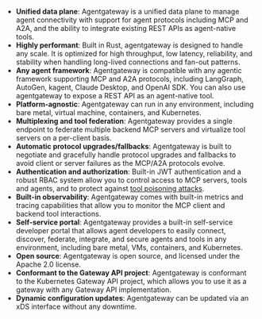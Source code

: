 * **Unified data plane**: Agentgateway is a unified data plane to manage agent connectivity with support for agent protocols including MCP and A2A, and the ability to integrate existing REST APIs as agent-native tools.
* **Highly performant**: Built in Rust, agentgateway is designed to handle any scale. It is optimized for high throughput, low latency, reliability, and stability when handling long-lived connections and fan-out patterns. 
* **Any agent framework**: Agentgateway is compatible with any agentic framework supporting MCP and A2A protocols, including LangGraph, AutoGen, kagent, Claude Desktop, and OpenAI SDK. You can also use agentgateway to expose a REST API as an agent-native tool.
* **Platform-agnostic**: Agentgateway can run in any environment, including bare metal, virtual machine, containers, and Kubernetes.
* **Multiplexing and tool federation**: Agentgateway provides a single endpoint to federate multiple backend MCP servers and virtualize tool servers on a per-client basis.
* **Automatic protocol upgrades/fallbacks**: Agentgateway is built to negotiate and gracefully handle protocol upgrades and fallbacks to avoid client or server failures as the MCP/A2A protocols evolve.
* **Authentication and authorization**: Built-in JWT authentication and a robust RBAC system allow you to control access to MCP servers, tools and agents, and to protect against [tool poisoning attacks](https://invariantlabs.ai/blog/mcp-security-notification-tool-poisoning-attacks). 
* **Built-in observability**: Agentgateway comes with built-in metrics and tracing capabilities that allow you to monitor the MCP client and backend tool interactions.
* **Self-service portal**: Agentgateway provides a built-in self-service developer portal that allows agent developers to easily connect, discover, federate, integrate, and secure agents and tools in any environment, including bare metal, VMs, containers, and Kubernetes.
* **Open source**: Agentgateway is open source, and licensed under the Apache 2.0 license.
* **Conformant to the Gateway API project**: Agentgateway is conformant to the Kubernetes Gateway API project, which allows you to use it as a gateway with any Gateway API implementation.
* **Dynamic configuration updates**: Agentgateway can be updated via an xDS interface without any downtime.